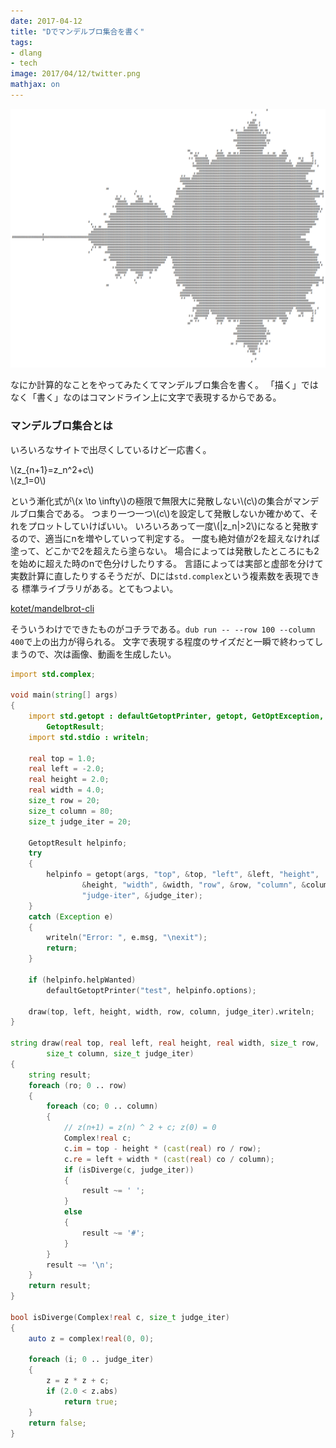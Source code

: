 ```yaml
---
date: 2017-04-12
title: "Dでマンデルブロ集合を書く"
tags:
- dlang
- tech
image: 2017/04/12/twitter.png
mathjax: on
---
```


![書いたマンデルブロー集合](/assets/2017/04/12/mandel.png)

なにか計算的なことをやってみたくてマンデルブロ集合を書く。
「描く」ではなく「書く」なのはコマンドライン上に文字で表現するからである。

### マンデルブロ集合とは
いろいろなサイトで出尽くしているけど一応書く。

\\(z_{n+1}=z_n^2+c\\)  
\\(z_1=0\\)

という漸化式が\\(x \\to \\infty\\)の極限で無限大に発散しない\\(c\\)の集合がマンデルブロ集合である。
つまり一つ一つ\\(c\\)を設定して発散しないか確かめて、それをプロットしていけばいい。
いろいろあって一度\\(|z_n|>2\\)になると発散するので、適当にnを増やしていって判定する。
一度も絶対値が2を超えなければ塗って、どこかで2を超えたら塗らない。
場合によっては発散したところにも2を始めに超えた時のnで色分けしたりする。
言語によっては実部と虚部を分けて実数計算に直したりするそうだが、Dには`std.complex`という複素数を表現できる
標準ライブラリがある。とてもつよい。

[kotet/mandelbrot-cli](https://github.com/kotet/mandelbrot-cli)

そういうわけでできたものがコチラである。`dub run -- --row 100 --column 400`で上の出力が得られる。
文字で表現する程度のサイズだと一瞬で終わってしまうので、次は画像、動画を生成したい。

```d
import std.complex;

void main(string[] args)
{
	import std.getopt : defaultGetoptPrinter, getopt, GetOptException,
		GetoptResult;
	import std.stdio : writeln;

	real top = 1.0;
	real left = -2.0;
	real height = 2.0;
	real width = 4.0;
	size_t row = 20;
	size_t column = 80;
	size_t judge_iter = 20;

	GetoptResult helpinfo;
	try
	{
		helpinfo = getopt(args, "top", &top, "left", &left, "height",
				&height, "width", &width, "row", &row, "column", &column,
				"judge-iter", &judge_iter);
	}
	catch (Exception e)
	{
		writeln("Error: ", e.msg, "\nexit");
		return;
	}

	if (helpinfo.helpWanted)
		defaultGetoptPrinter("test", helpinfo.options);

	draw(top, left, height, width, row, column, judge_iter).writeln;
}

string draw(real top, real left, real height, real width, size_t row,
		size_t column, size_t judge_iter)
{
	string result;
	foreach (ro; 0 .. row)
	{
		foreach (co; 0 .. column)
		{
			// z(n+1) = z(n) ^ 2 + c; z(0) = 0
			Complex!real c;
			c.im = top - height * (cast(real) ro / row);
			c.re = left + width * (cast(real) co / column);
			if (isDiverge(c, judge_iter))
			{
				result ~= ' ';
			}
			else
			{
				result ~= '#';
			}
		}
		result ~= '\n';
	}
	return result;
}

bool isDiverge(Complex!real c, size_t judge_iter)
{
	auto z = complex!real(0, 0);

	foreach (i; 0 .. judge_iter)
	{
		z = z * z + c;
		if (2.0 < z.abs)
			return true;
	}
	return false;
}
```
